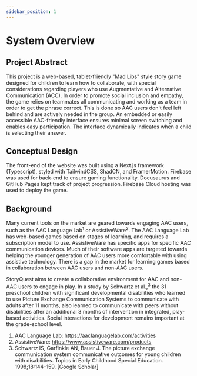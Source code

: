 ```yaml
---
sidebar_position: 1
---
```


# System Overview

## Project Abstract

This project is a web-based, tablet-friendly "Mad Libs" style story game designed for children to learn how to collaborate, with special considerations 
regarding players who use Augmentative and Alternative Communication (ACC). In order to promote social inclusion and empathy, the 
game relies on teammates all communicating and working as a team in order to get the phrase correct. This is done so AAC users don't 
feel left behind and are actively needed in the group. An embedded or easily accessible AAC-friendly interface ensures minimal screen switching and enables easy participation. 
The interface dynamically indicates when a child is selecting their answer.

## Conceptual Design

The front-end of the website was built using a Next.js framework (Typescript), styled with TailwindCSS, ShadCN, and FramerMotion. 
Firebase was used for back-end to ensure gaming functionality. Docusaurus and GitHub Pages kept track of project 
progression. Firebase Cloud hosting was used to deploy the game. 

## Background

Many current tools on the market are geared towards engaging AAC users, such as the AAC Language Lab<sup>1</sup> or AssistiveWare<sup>2</sup>.
The AAC Language Lab has web-based games based on stages of learning, and requires a subscription model to use. AssistiveWare has specific apps 
for specific AAC communication devices.  Much of their software apps are targeted towards helping the younger generation of AAC 
users more comfortable with using assistive technology. There is a gap in the market for learning games based in collaboration between AAC users 
and non-AAC users.

StoryQuest aims to create a collaborative environment for AAC and non-AAC users to engage in play. 
In a study by Schwartz et al.,<sup>3</sup> the 31 preschool children with significant developmental disabilities who learned to use Picture 
Exchange Communication Systems to communicate with adults after 11 months, also learned to communicate with peers without disabilities 
after an additional 3 months of intervention in integrated, play-based activities. Social interactions for development remains important 
at the grade-school level. 

1. AAC Language Lab: https://aaclanguagelab.com/activities
2. AssistiveWare: https://www.assistiveware.com/products
3. Schwartz IS, Garfinkle AN, Bauer J. The picture exchange communication system communicative outcomes for young children with disabilities. Topics in Early Childhood Special Education. 1998;18:144–159. [Google Scholar]
